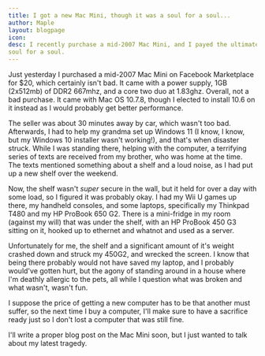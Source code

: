 ```yaml
---
title: I got a new Mac Mini, though it was a soul for a soul...
author: Maple
layout: blogpage
icon:
desc: I recently purchase a mid-2007 Mac Mini, and I payed the ultimate price. It was a 
soul for a soul.
---
```

Just yesterday I purchased a mid-2007 Mac Mini on Facebook Marketplace for $20, which
certainly isn't bad. It came with a power supply, 1GB (2x512mb) of DDR2 667mhz, and a 
core two duo at 1.83ghz. Overall, not a bad purchase. It came with Mac OS 10.7.8, 
though I elected to install 10.6 on it instead as I would probably get better 
performance.

The seller was about 30 minutes away by car, which wasn't too bad. Afterwards, I had
to help my grandma set up Windows 11 (I know, I know, but my Windows 10 installer
wasn't working!), and that's when disaster struck. While I was standing there, helping
with the computer, a terrifying series of texts are received from my brother, who was 
home at the time. The texts mentioned something about a shelf and a loud noise, as 
I had put up a new shelf over the weekend.

Now, the shelf wasn't *super* secure in the wall, but it held for over a day with some load,
so I figured it was probably okay. I had my Wii U games up there, my handheld consoles,
and some laptops, specifically my Thinkpad T480 and my HP ProBook 650 G2. There is a 
mini-fridge in my room (against my will) that was under the shelf, with an HP ProBook
450 G3 sitting on it, hooked up to ethernet and whatnot and used as a server.

Unfortunately for me, the shelf and a significant amount of it's weight crashed down and struck my 450G2, and wrecked the screen.
I know that being there probably would not have saved my laptop, and I probably
would've gotten hurt, but the agony of standing around in a house where I'm deathly allergic
to the pets, all while I question what was broken and what wasn't, wasn't fun. 

I suppose the price of getting a new computer has to be that another must suffer, so 
the next time I buy a computer, I'll make sure to have a sacrifice ready just so I don't 
lost a computer that was still fine.

I'll write a proper blog post on the Mac Mini soon, but I just wanted to talk about my
latest tragedy.
